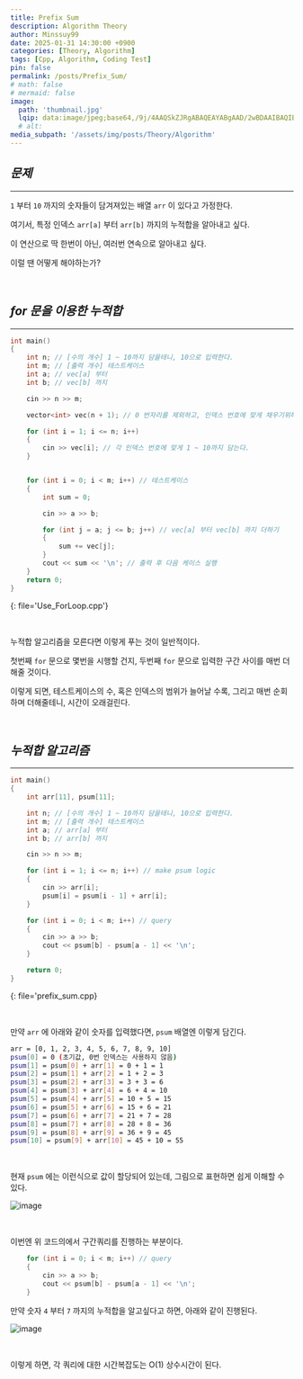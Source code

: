 ```yaml
---
title: Prefix Sum
description: Algorithm Theory
author: Minssuy99
date: 2025-01-31 14:30:00 +0900
categories: [Theory, Algorithm]
tags: [Cpp, Algorithm, Coding Test]
pin: false
permalink: /posts/Prefix_Sum/
# math: false
# mermaid: false
image:
  path: 'thumbnail.jpg'
  lqip: data:image/jpeg;base64,/9j/4AAQSkZJRgABAQEAYABgAAD/2wBDAAIBAQIBAQICAgICAgICAwUDAwMDAwYEBAMFBwYHBwcGBwcICQsJCAgKCAcHCg0KCgsMDAwMBwkODw0MDgsMDAz/2wBDAQICAgMDAwYDAwYMCAcIDAwMDAwMDAwMDAwMDAwMDAwMDAwMDAwMDAwMDAwMDAwMDAwMDAwMDAwMDAwMDAwMDAz/wAARCAAEABQDASIAAhEBAxEB/8QAFQABAQAAAAAAAAAAAAAAAAAAAAn/xAAUEAEAAAAAAAAAAAAAAAAAAAAA/8QAFgEBAQEAAAAAAAAAAAAAAAAAAAUH/8QAFBEBAAAAAAAAAAAAAAAAAAAAAP/aAAwDAQACEQMRAD8AsAAqMvAAf//Z
  # alt:
media_subpath: '/assets/img/posts/Theory/Algorithm'
---
```


## _**문제**_
---

`1` 부터 `10` 까지의 숫자들이 담겨져있는 배열 `arr` 이 있다고 가정한다.

여기서, 특정 인덱스 `arr[a]` 부터 `arr[b]` 까지의 누적합을 알아내고 싶다.

이 연산으로 딱 한번이 아닌, 여러번 연속으로 알아내고 싶다.

이럴 땐 어떻게 해야하는가?

<br>

## _**for 문을 이용한 누적합**_
---

```cpp
int main()
{
    int n; // [수의 개수] 1 ~ 10까지 담을테니, 10으로 입력한다.
    int m; // [출력 개수] 테스트케이스
    int a; // vec[a] 부터
    int b; // vec[b] 까지

    cin >> n >> m;

    vector<int> vec(n + 1); // 0 번자리를 제외하고, 인덱스 번호에 맞게 채우기위해 1부터 시작.

    for (int i = 1; i <= n; i++)
    {
        cin >> vec[i]; // 각 인덱스 번호에 맞게 1 ~ 10까지 담는다.
    }


    for (int i = 0; i < m; i++) // 테스트케이스
    {
        int sum = 0;

        cin >> a >> b;

        for (int j = a; j <= b; j++) // vec[a] 부터 vec[b] 까지 더하기
        {
            sum += vec[j];
        }
        cout << sum << '\n'; // 출력 후 다음 케이스 실행
    }
    return 0;
}
```
{: file='Use_ForLoop.cpp'}

<br>

누적합 알고리즘을 모른다면 이렇게 푸는 것이 일반적이다.

첫번째 `for` 문으로 몇번을 시행할 건지, 두번째 `for` 문으로 입력한 구간 사이를 매번 더해줄 것이다.

이렇게 되면, 테스트케이스의 수, 혹은 인덱스의 범위가 늘어날 수록, 그리고 매번 순회하며 더해줄테니, 시간이 오래걸린다.

<br>

<!-------------------------------------------------------->

## _**누적합 알고리즘**_
---

```cpp
int main()
{
    int arr[11], psum[11];

    int n; // [수의 개수] 1 ~ 10까지 담을테니, 10으로 입력한다.
    int m; // [출력 개수] 테스트케이스
    int a; // arr[a] 부터
    int b; // arr[b] 까지

    cin >> n >> m;

    for (int i = 1; i <= n; i++) // make psum logic
    {
        cin >> arr[i];
        psum[i] = psum[i - 1] + arr[i];
    }

    for (int i = 0; i < m; i++) // query
    {
        cin >> a >> b;
        cout << psum[b] - psum[a - 1] << '\n';
    }

    return 0;
}
```
{: file='prefix_sum.cpp}

<br>

만약 `arr` 에 아래와 같이 숫자를 입력했다면, `psum` 배열엔 이렇게 담긴다.

```bash
arr = [0, 1, 2, 3, 4, 5, 6, 7, 8, 9, 10]
psum[0] = 0 (초기값, 0번 인덱스는 사용하지 않음)
psum[1] = psum[0] + arr[1] = 0 + 1 = 1
psum[2] = psum[1] + arr[2] = 1 + 2 = 3
psum[3] = psum[2] + arr[3] = 3 + 3 = 6
psum[4] = psum[3] + arr[4] = 6 + 4 = 10
psum[5] = psum[4] + arr[5] = 10 + 5 = 15
psum[6] = psum[5] + arr[6] = 15 + 6 = 21
psum[7] = psum[6] + arr[7] = 21 + 7 = 28
psum[8] = psum[7] + arr[8] = 28 + 8 = 36
psum[9] = psum[8] + arr[9] = 36 + 9 = 45
psum[10] = psum[9] + arr[10] = 45 + 10 = 55
```

<br>

현재 `psum` 에는 이런식으로 값이 할당되어 있는데, 그림으로 표현하면 쉽게 이해할 수 있다.

![image](prefix_img1.jpg)

<br>

이번엔 위 코드의에서 구간쿼리를 진행하는 부분이다.

```cpp
    for (int i = 0; i < m; i++) // query
    {
        cin >> a >> b;
        cout << psum[b] - psum[a - 1] << '\n';
    }
```

만약 숫자 `4` 부터 `7` 까지의 누적합을 알고싶다고 하면, 아래와 같이 진행된다.

![image](prefix_img2.jpg)

<br>

이렇게 하면, 각 쿼리에 대한 시간복잡도는 O(1) 상수시간이 된다.